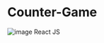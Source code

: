 # Counter-Game
![image](https://user-images.githubusercontent.com/50638690/108958169-a4a4f700-7683-11eb-9489-3c0acb565f03.png)
React JS
